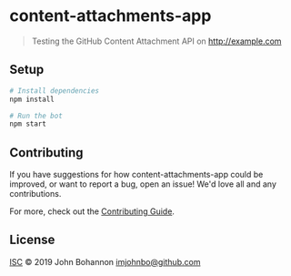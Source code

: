 # content-attachments-app

> Testing the GitHub Content Attachment API on http://example.com

## Setup

```sh
# Install dependencies
npm install

# Run the bot
npm start
```

## Contributing

If you have suggestions for how content-attachments-app could be improved, or want to report a bug, open an issue! We'd love all and any contributions.

For more, check out the [Contributing Guide](CONTRIBUTING.md).

## License

[ISC](LICENSE) © 2019 John Bohannon <imjohnbo@github.com>
